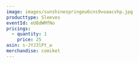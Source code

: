 ```yaml
---
image: images/sunshinespringeu6cns9voaacvhp.jpg
producttype: Sleeves
eventId: eUBdWMfNo
pricings:
  - quantity: 1
    price: 25
asin: s-JYJ3lPt_w
merchandise: comiket
---
```

